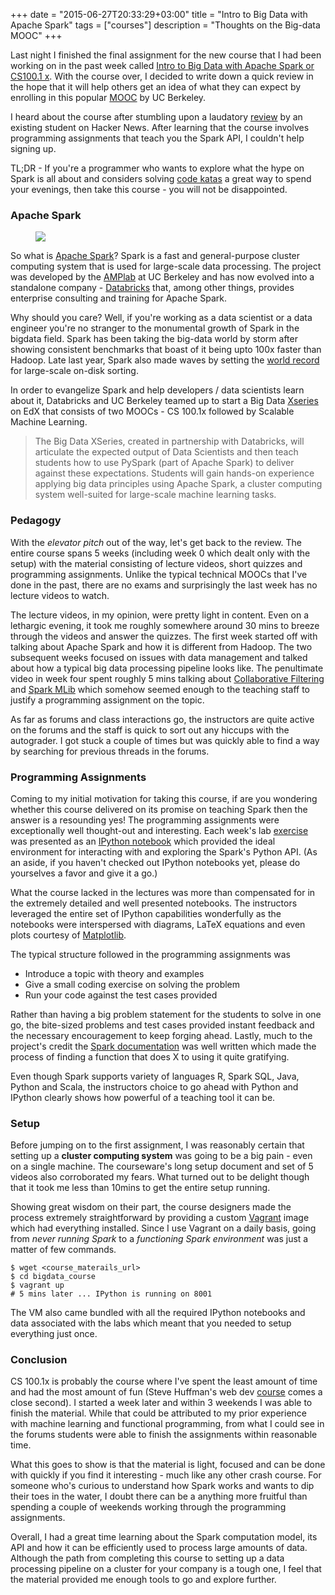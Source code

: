 +++
date = "2015-06-27T20:33:29+03:00"
title = "Intro to Big Data with Apache Spark"
tags = ["courses"]
description = "Thoughts on the Big-data MOOC"
+++

Last night I finished the final assignment for the new course that I had been working on in the past week called [Intro to Big Data with Apache Spark or CS100.1 x](https://www.edx.org/course/introduction-big-data-apache-spark-uc-berkeleyx-cs100-1x). With the course over, I decided to write down a quick review in the hope that it will help others get an idea of what they can expect by enrolling in this popular [MOOC](https://en.wikipedia.org/wiki/Massive_open_online_course) by UC Berkeley.

I heard about the course after stumbling upon a laudatory [review](https://news.ycombinator.com/item?id=9702803) by an existing student on Hacker News. After learning that the course involves programming assignments that teach you the Spark API, I couldn't help signing up.

TL;DR - If you're a programmer who wants to explore what the hype on Spark is all about and considers solving [code katas](http://codekata.com/) a great way to spend your evenings, then take this course - you will not be disappointed.

### Apache Spark

<figure><img data-action="zoom" src="/images/spark.png"></img>
</figure>

So what is [Apache Spark](https://spark.apache.org)? Spark is a fast and general-purpose cluster computing system that is used for large-scale data processing. The project was developed by the [AMPlab](https://amplab.cs.berkeley.edu/) at UC Berkeley and has now evolved into a standalone company - [Databricks](https://databricks.com/) that, among other things, provides enterprise consulting and training for Apache Spark.  

Why should you care? Well, if you're working as a data scientist or a data engineer you're no stranger to the monumental growth of Spark in the bigdata field. Spark has been taking the big-data world by storm after showing consistent benchmarks that boast of it being upto 100x faster than Hadoop. Late last year, Spark also made waves by setting the [world record](https://databricks.com/blog/2014/11/05/spark-officially-sets-a-new-record-in-large-scale-sorting.html) for large-scale on-disk sorting.

In order to evangelize Spark and help developers / data scientists learn about it, Databricks and UC Berkeley teamed up to start a Big Data [Xseries](https://www.edx.org/xseries) on EdX that consists of two MOOCs - CS 100.1x followed by Scalable Machine Learning.

> The Big Data XSeries, created in partnership with Databricks, will articulate the expected output of Data Scientists and then teach students how to use PySpark (part of Apache Spark) to deliver against these expectations.  Students will gain hands-on experience applying big data principles using Apache Spark, a cluster computing system well-suited for large-scale machine learning tasks.

### Pedagogy
With the *elevator pitch* out of the way, let's get back to the review. The entire course spans 5 weeks (including week 0 which dealt only with the setup) with the material consisting of lecture videos, short quizzes and programming assignments. Unlike the typical technical MOOCs that I've done in the past, there are no exams and surprisingly the last week has no lecture videos to watch.

The lecture videos, in my opinion, were pretty light in content. Even on a lethargic evening, it took me roughly somewhere around 30 mins to breeze through the videos and answer the quizzes. The first week started off with talking about Apache Spark and how it is different from Hadoop. The two subsequent weeks focused on issues with data management and talked about how a typical big data processing pipeline looks like. The penultimate video in week four spent roughly 5 mins talking about [Collaborative Filtering](https://en.wikipedia.org/wiki/Collaborative_filtering) and [Spark MLib](https://spark.apache.org/docs/1.2.1/mllib-guide.html) which somehow seemed enough to the teaching staff to justify a programming assignment on the topic.

As far as forums and class interactions go, the instructors are quite active on the forums and the staff is quick to sort out any hiccups with the autograder. I got stuck a couple of times but was quickly able to find a way by searching for previous threads in the forums.

### Programming Assignments
Coming to my initial motivation for taking this course, if are you wondering whether this course delivered on its promise on teaching Spark then the answer is a resounding yes! The programming assignments were exceptionally well thought-out and interesting. Each week's lab [exercise](https://github.com/spark-mooc/mooc-setup/blob/master/lab0_student.ipynb) was presented as an [IPython notebook](http://ipython.org/notebook.html) which provided the ideal environment for interacting with and exploring the Spark's Python API.
(As an aside, if you haven't checked out IPython notebooks yet, please do yourselves a favor and give it a go.)

What the course lacked in the lectures was more than compensated for in the extremely detailed and well presented notebooks. The instructors leveraged the entire set of IPython capabilities wonderfully as the notebooks were interspersed with diagrams, LaTeX equations and even plots courtesy of [Matplotlib](http://matplotlib.org/).

The typical structure followed in the programming assignments was

- Introduce a topic with theory and examples
- Give a small coding exercise on solving the problem
- Run your code against the test cases provided

Rather than having a big problem statement for the students to solve in one go, the bite-sized problems and test cases provided instant feedback and the necessary encouragement to keep forging ahead. Lastly, much to the project's credit the [Spark documentation](https://spark.apache.org/docs/latest/api/python/pyspark.html) was well written which made the process of finding a function that does X to using it quite gratifying.

Even though Spark supports variety of languages R, Spark SQL, Java, Python and Scala, the instructors choice to go ahead with Python and IPython clearly shows how powerful of a teaching tool it can be.

### Setup

Before jumping on to the first assignment, I was reasonably certain that setting up a **cluster computing system** was going to be a big pain - even on a single machine. The courseware's long setup document and set of 5 videos also corroborated my fears. What turned out to be delight though that it took me less than 10mins to get the entire setup running.

Showing great wisdom on their part, the course designers made the process extremely straightforward by providing a custom [Vagrant](https://www.vagrantup.com/) image which had everything installed. Since I use Vagrant on a daily basis, going from *never running Spark* to a *functioning Spark environment* was just a matter of few commands.

```
$ wget <course_materails_url>
$ cd bigdata_course
$ vagrant up
# 5 mins later ... IPython is running on 8001
```

The VM also came bundled with all the required IPython notebooks and data associated with the labs which meant that you needed to setup everything just once.

### Conclusion

CS 100.1x is probably the course where I've spent the least amount of time and had the most amount of fun (Steve Huffman's web dev [course](https://www.udacity.com/course/web-development--cs253) comes a close second). I started a week later and within 3 weekends I was able to finish the material. While that could be attributed to my prior experience with machine learning and functional programming, from what I could see in the forums students were able to finish the assignments within reasonable time.

What this goes to show is that the material is light, focused and can be done with quickly if you find it interesting - much like any other crash course. For someone who's curious to understand how Spark works and wants to dip their toes in the water, I doubt there can be a anything more fruitful than spending a couple of weekends working through the programming assignments.

Overall, I had a great time learning about the Spark computation model, its API and how it can be efficiently used to process large amounts of data. Although the path from completing this course to setting up a data processing pipeline on a cluster for your company is a tough one, I feel that the material provided me enough tools to go and explore further.

